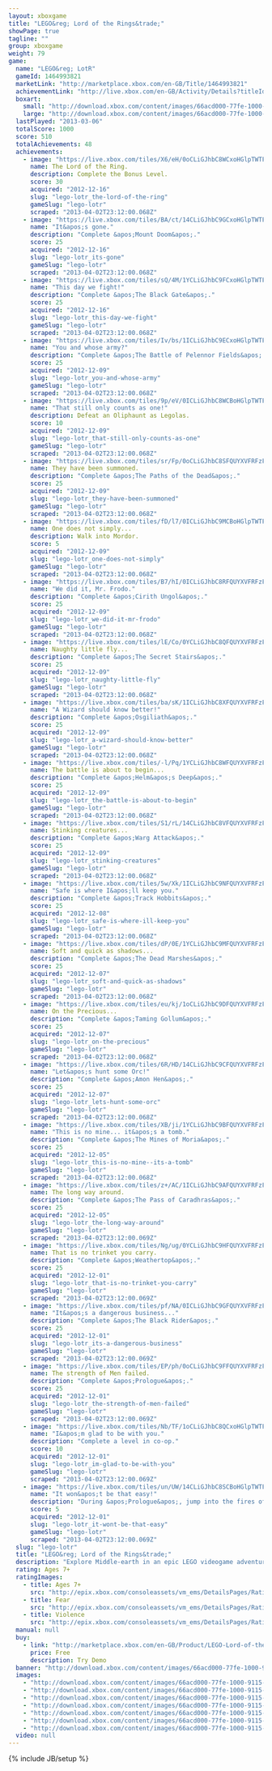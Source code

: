 ```yaml
---
layout: xboxgame
title: "LEGO&reg; Lord of the Rings&trade;"
showPage: true
tagline: ""
group: xboxgame
weight: 79
game: 
  name: "LEGO&reg; LotR"
  gameId: 1464993821
  marketLink: "http://marketplace.xbox.com/en-GB/Title/1464993821"
  achievementLink: "http://live.xbox.com/en-GB/Activity/Details?titleId=1464993821"
  boxart: 
    small: "http://download.xbox.com/content/images/66acd000-77fe-1000-9115-d8025752081d/1033/boxartsm.jpg"
    large: "http://download.xbox.com/content/images/66acd000-77fe-1000-9115-d8025752081d/1033/boxartlg.jpg"
  lastPlayed: "2013-03-06"
  totalScore: 1000
  score: 510
  totalAchievements: 48
  achievements: 
    - image: "https://live.xbox.com/tiles/X6/eH/0oCLiGJhbC8WCxoHGlpTWTFkL2FjaC8wLzFiAAAAAOfn5-2op0M=.jpg"
      name: The Lord of the Ring.
      description: Complete the Bonus Level.
      score: 30
      acquired: "2012-12-16"
      slug: "lego-lotr_the-lord-of-the-ring"
      gameSlug: "lego-lotr"
      scraped: "2013-04-02T23:12:00.068Z"
    - image: "https://live.xbox.com/tiles/BA/ct/14CLiGJhbC9GCxoHGlpTWTFkL2FjaC8wLzEyAAAAAOfn5-gCBxg=.jpg"
      name: "It&apos;s gone."
      description: "Complete &apos;Mount Doom&apos;."
      score: 25
      acquired: "2012-12-16"
      slug: "lego-lotr_its-gone"
      gameSlug: "lego-lotr"
      scraped: "2013-04-02T23:12:00.068Z"
    - image: "https://live.xbox.com/tiles/sQ/4M/1YCLiGJhbC9FCxoHGlpTWTFkL2FjaC8wLzExAAAAAOfn5-ojDq0=.jpg"
      name: "This day we fight!"
      description: "Complete &apos;The Black Gate&apos;."
      score: 25
      acquired: "2012-12-16"
      slug: "lego-lotr_this-day-we-fight"
      gameSlug: "lego-lotr"
      scraped: "2013-04-02T23:12:00.068Z"
    - image: "https://live.xbox.com/tiles/Iv/bs/1ICLiGJhbC9ECxoHGlpTWTFkL2FjaC8wLzEwAAAAAOfn5-vD9j4=.jpg"
      name: "You and whose army?"
      description: "Complete &apos;The Battle of Pelennor Fields&apos;."
      score: 25
      acquired: "2012-12-09"
      slug: "lego-lotr_you-and-whose-army"
      gameSlug: "lego-lotr"
      scraped: "2013-04-02T23:12:00.068Z"
    - image: "https://live.xbox.com/tiles/9p/eV/0ICLiGJhbC8WCBoHGlpTWTFkL2FjaC8wLzJiAAAAAOfn5-+6l+o=.jpg"
      name: "That still only counts as one!"
      description: Defeat an Oliphaunt as Legolas.
      score: 10
      acquired: "2012-12-09"
      slug: "lego-lotr_that-still-only-counts-as-one"
      gameSlug: "lego-lotr"
      scraped: "2013-04-02T23:12:00.068Z"
    - image: "https://live.xbox.com/tiles/sr/Fp/0oCLiGJhbC8SFQUYXVFRFzFkL2FjaC8wL2YAAAAA5+fn-UaxqQ==.jpg"
      name: They have been summoned.
      description: "Complete &apos;The Paths of the Dead&apos;."
      score: 25
      acquired: "2012-12-09"
      slug: "lego-lotr_they-have-been-summoned"
      gameSlug: "lego-lotr"
      scraped: "2013-04-02T23:12:00.068Z"
    - image: "https://live.xbox.com/tiles/fD/l7/0ICLiGJhbC9MCBoHGlpTWTFkL2FjaC8wLzI4AAAAAOfn5-9UOWA=.jpg"
      name: One does not simply...
      description: Walk into Mordor.
      score: 5
      acquired: "2012-12-09"
      slug: "lego-lotr_one-does-not-simply"
      gameSlug: "lego-lotr"
      scraped: "2013-04-02T23:12:00.068Z"
    - image: "https://live.xbox.com/tiles/B7/hI/0ICLiGJhbC8RFQUYXVFRFzFkL2FjaC8wL2UAAAAA5+fn-2e4HA==.jpg"
      name: "We did it, Mr. Frodo."
      description: "Complete &apos;Cirith Ungol&apos;."
      score: 25
      acquired: "2012-12-09"
      slug: "lego-lotr_we-did-it-mr-frodo"
      gameSlug: "lego-lotr"
      scraped: "2013-04-02T23:12:00.068Z"
    - image: "https://live.xbox.com/tiles/lE/Co/0YCLiGJhbC8QFQUYXVFRFzFkL2FjaC8wL2QAAAAA5+fn-odAjw==.jpg"
      name: Naughty little fly...
      description: "Complete &apos;The Secret Stairs&apos;."
      score: 25
      acquired: "2012-12-09"
      slug: "lego-lotr_naughty-little-fly"
      gameSlug: "lego-lotr"
      scraped: "2013-04-02T23:12:00.068Z"
    - image: "https://live.xbox.com/tiles/ba/sK/1ICLiGJhbC8XFQUYXVFRFzFkL2FjaC8wL2MAAAAA5+fn+yWrdg==.jpg"
      name: "A Wizard should know better!"
      description: "Complete &apos;Osgiliath&apos;."
      score: 25
      acquired: "2012-12-09"
      slug: "lego-lotr_a-wizard-should-know-better"
      gameSlug: "lego-lotr"
      scraped: "2013-04-02T23:12:00.068Z"
    - image: "https://live.xbox.com/tiles/-l/Pq/1YCLiGJhbC8WFQUYXVFRFzFkL2FjaC8wL2IAAAAA5+fn+sVT5Q==.jpg"
      name: The battle is about to begin...
      description: "Complete &apos;Helm&apos;s Deep&apos;."
      score: 25
      acquired: "2012-12-09"
      slug: "lego-lotr_the-battle-is-about-to-begin"
      gameSlug: "lego-lotr"
      scraped: "2013-04-02T23:12:00.068Z"
    - image: "https://live.xbox.com/tiles/S1/rL/14CLiGJhbC8VFQUYXVFRFzFkL2FjaC8wL2EAAAAA5+fn+ORaUA==.jpg"
      name: Stinking creatures...
      description: "Complete &apos;Warg Attack&apos;."
      score: 25
      acquired: "2012-12-09"
      slug: "lego-lotr_stinking-creatures"
      gameSlug: "lego-lotr"
      scraped: "2013-04-02T23:12:00.068Z"
    - image: "https://live.xbox.com/tiles/5w/Xk/1ICLiGJhbC9NFQUYXVFRFzFkL2FjaC8wLzkAAAAA5+fn+8sF-A==.jpg"
      name: "Safe is where I&apos;ll keep you."
      description: "Complete &apos;Track Hobbits&apos;."
      score: 25
      acquired: "2012-12-08"
      slug: "lego-lotr_safe-is-where-ill-keep-you"
      gameSlug: "lego-lotr"
      scraped: "2013-04-02T23:12:00.068Z"
    - image: "https://live.xbox.com/tiles/dP/0E/1YCLiGJhbC9MFQUYXVFRFzFkL2FjaC8wLzgAAAAA5+fn+iv9bw==.jpg"
      name: Soft and quick as shadows...
      description: "Complete &apos;The Dead Marshes&apos;."
      score: 25
      acquired: "2012-12-07"
      slug: "lego-lotr_soft-and-quick-as-shadows"
      gameSlug: "lego-lotr"
      scraped: "2013-04-02T23:12:00.068Z"
    - image: "https://live.xbox.com/tiles/eu/kj/1oCLiGJhbC9DFQUYXVFRFzFkL2FjaC8wLzcAAAAA5+fn+QzpYQ==.jpg"
      name: On the Precious...
      description: "Complete &apos;Taming Gollum&apos;."
      score: 25
      acquired: "2012-12-07"
      slug: "lego-lotr_on-the-precious"
      gameSlug: "lego-lotr"
      scraped: "2013-04-02T23:12:00.068Z"
    - image: "https://live.xbox.com/tiles/6R/HD/14CLiGJhbC9CFQUYXVFRFzFkL2FjaC8wLzYAAAAA5+fn+OwR8g==.jpg"
      name: "Let&apos;s hunt some Orc!"
      description: "Complete &apos;Amon Hen&apos;."
      score: 25
      acquired: "2012-12-07"
      slug: "lego-lotr_lets-hunt-some-orc"
      gameSlug: "lego-lotr"
      scraped: "2013-04-02T23:12:00.068Z"
    - image: "https://live.xbox.com/tiles/XB/ji/1YCLiGJhbC9BFQUYXVFRFzFkL2FjaC8wLzUAAAAA5+fn+s0YRw==.jpg"
      name: "This is no mine... it&apos;s a tomb."
      description: "Complete &apos;The Mines of Moria&apos;."
      score: 25
      acquired: "2012-12-05"
      slug: "lego-lotr_this-is-no-mine--its-a-tomb"
      gameSlug: "lego-lotr"
      scraped: "2013-04-02T23:12:00.068Z"
    - image: "https://live.xbox.com/tiles/z+/AC/1ICLiGJhbC9AFQUYXVFRFzFkL2FjaC8wLzQAAAAA5+fn+y3g1A==.jpg"
      name: The long way around.
      description: "Complete &apos;The Pass of Caradhras&apos;."
      score: 25
      acquired: "2012-12-05"
      slug: "lego-lotr_the-long-way-around"
      gameSlug: "lego-lotr"
      scraped: "2013-04-02T23:12:00.069Z"
    - image: "https://live.xbox.com/tiles/Ng/ug/0YCLiGJhbC9HFQUYXVFRFzFkL2FjaC8wLzMAAAAA5+fn-o8LLQ==.jpg"
      name: That is no trinket you carry.
      description: "Complete &apos;Weathertop&apos;."
      score: 25
      acquired: "2012-12-01"
      slug: "lego-lotr_that-is-no-trinket-you-carry"
      gameSlug: "lego-lotr"
      scraped: "2013-04-02T23:12:00.069Z"
    - image: "https://live.xbox.com/tiles/pf/NA/0ICLiGJhbC9GFQUYXVFRFzFkL2FjaC8wLzIAAAAA5+fn-2-zvg==.jpg"
      name: "It&apos;s a dangerous business..."
      description: "Complete &apos;The Black Rider&apos;."
      score: 25
      acquired: "2012-12-01"
      slug: "lego-lotr_its-a-dangerous-business"
      gameSlug: "lego-lotr"
      scraped: "2013-04-02T23:12:00.069Z"
    - image: "https://live.xbox.com/tiles/EP/ph/0oCLiGJhbC9FFQUYXVFRFzFkL2FjaC8wLzEAAAAA5+fn-U76Cw==.jpg"
      name: The strength of Men failed.
      description: "Complete &apos;Prologue&apos;."
      score: 25
      acquired: "2012-12-01"
      slug: "lego-lotr_the-strength-of-men-failed"
      gameSlug: "lego-lotr"
      scraped: "2013-04-02T23:12:00.069Z"
    - image: "https://live.xbox.com/tiles/Nb/TF/1oCLiGJhbC8QCxoHGlpTWTFkL2FjaC8wLzFkAAAAAOfn5-nqtCk=.jpg"
      name: "I&apos;m glad to be with you."
      description: "Complete a level in co-op."
      score: 10
      acquired: "2012-12-01"
      slug: "lego-lotr_im-glad-to-be-with-you"
      gameSlug: "lego-lotr"
      scraped: "2013-04-02T23:12:00.069Z"
    - image: "https://live.xbox.com/tiles/un/UW/14CLiGJhbC8SCBoHGlpTWTFkL2FjaC8wLzJmAAAAAOfn5-g5daY=.jpg"
      name: "It won&apos;t be that easy!"
      description: "During &apos;Prologue&apos;, jump into the fires of Mount Doom as Isildur."
      score: 5
      acquired: "2012-12-01"
      slug: "lego-lotr_it-wont-be-that-easy"
      gameSlug: "lego-lotr"
      scraped: "2013-04-02T23:12:00.069Z"
  slug: "lego-lotr"
  title: "LEGO&reg; Lord of the Rings&trade;"
  description: "Explore Middle-earth in an epic LEGO videogame adventure for the entire family!  Based on The Lord of the Rings motion picture trilogy, LEGO&reg; The Lord of the Rings takes players through the epic events from the classic story, reimagined with the humor and endless variety of LEGO play."
  rating: Ages 7+
  ratingImages: 
    - title: Ages 7+
      src: "http://epix.xbox.com/consoleassets/vm_ems/DetailsPages/RatingSystemID/14/default/Values/14002.png"
    - title: Fear
      src: "http://epix.xbox.com/consoleassets/vm_ems/DetailsPages/RatingSystemID/14/default/Descriptors/14003.png"
    - title: Violence
      src: "http://epix.xbox.com/consoleassets/vm_ems/DetailsPages/RatingSystemID/14/default/Descriptors/14005.png"
  manual: null
  buy: 
    - link: "http://marketplace.xbox.com/en-GB/Product/LEGO-Lord-of-the-Rings/66acd000-77fe-1000-9115-d8025752081d?nosplash=1&amp;purchase=1&amp;DownloadType=GameDemo"
      price: Free
      description: Try Demo
  banner: "http://download.xbox.com/content/images/66acd000-77fe-1000-9115-d8025752081d/1033/banner.png"
  images: 
    - "http://download.xbox.com/content/images/66acd000-77fe-1000-9115-d8025752081d/1033/screenlg1.jpg"
    - "http://download.xbox.com/content/images/66acd000-77fe-1000-9115-d8025752081d/1033/screenlg2.jpg"
    - "http://download.xbox.com/content/images/66acd000-77fe-1000-9115-d8025752081d/1033/screenlg3.jpg"
    - "http://download.xbox.com/content/images/66acd000-77fe-1000-9115-d8025752081d/1033/screenlg4.jpg"
    - "http://download.xbox.com/content/images/66acd000-77fe-1000-9115-d8025752081d/1033/screenlg5.jpg"
    - "http://download.xbox.com/content/images/66acd000-77fe-1000-9115-d8025752081d/1033/screenlg6.jpg"
    - "http://download.xbox.com/content/images/66acd000-77fe-1000-9115-d8025752081d/1033/screenlg7.jpg"
  video: null
---
```

{% include JB/setup %}